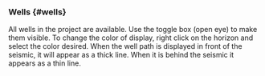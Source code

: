 ### Wells {#wells}

All wells in the project are available. Use the toggle box (open eye) to make them visible. To change the color of display, right click on the horizon and select the color desired. When the well path is displayed in front of the seismic, it will appear as a thick line. When it is behind the seismic it appears as a thin line.